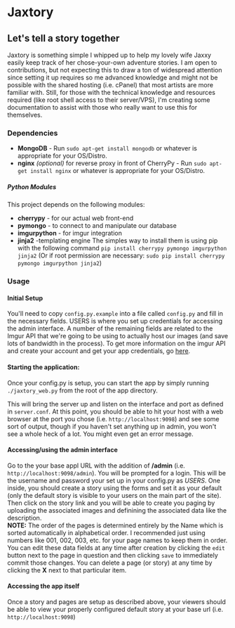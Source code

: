 # Jaxtory
## Let's tell a story together

Jaxtory is something simple I whipped up to help my lovely wife Jaxxy easily keep track of her chose-your-own adventure stories.  I am open to contributions, but not expecting this to draw a ton of widespread attention since setting it up requires so me advanced knowledge and might not be possible with the shared hosting (i.e. cPanel) that most artists are more familiar with.  Still, for those with the technical knowledge and resources required (like root shell access to their server/VPS), I'm creating some documentation to assist with those who really want to use this for themselves.  

### Dependencies
* **MongoDB** - Run `sudo apt-get install mongodb` or whatever is appropriate for your OS/Distro.
* **nginx** *(optional)* for reverse proxy in front of CherryPy - Run `sudo apt-get install nginx` or whatever is appropriate for your OS/Distro.

##### Python Modules
This project depends on the following modules:
* **cherrypy** - for our actual web front-end
* **pymongo** - to connect to and manipulate our database
* **imgurpython** - for imgur integration
* **jinja2** -templating engine
The simples way to install them is using pip with the following command
`pip install cherrypy pymongo imgurpython jinja2`
(Or if root permission are necessary: `sudo pip install cherrypy pymongo imgurpython jinja2`)

### Usage

#### Initial Setup

You'll need to copy `config.py.example` into a file called `config.py` and fill in the necessary fields. USERS is where you set up credentials for accessing the admin interface.  A number of the remaining fields are related to the Imgur API that we're going to be using to actually host our images (and save lots of bandwidth in the process).  To get more information on the imgur API and create your account and get your app credentials, go [here](http://api.imgur.com/).

#### Starting the application:
Once your config.py is setup, you can start the app by simply running `./jaxtory_web.py` from the root of the app directory.

This will bring the server up and listen on the interface and port as defined in `server.conf`.  At this point, you should be able to hit your host with a web browser at the port you chose (i.e. `http://localhost:9098`) and see some sort of output, though if you haven't set anything up in admin, you won't see a whole heck of a lot.  You might even get an error message.

#### Accessing/using the admin interface

Go to the your base appl URL with the addition of **/admin** (i.e. `http://localhost:9098/admin`).  You will be prompted for a login.  This will be the username and password your set up in your config.py as *USERS*.  One inside, you should create a story using the forms and set it as your default (only the default story is visible to your users on the main part of the site).  Then click on the story link and you will be able to create you paging by uploading the associated images and definining the associated data like the description.  
**NOTE:**  The order of the pages is determined entirely by the Name which is sorted automatically in alphabetical order.  I recommended just using numbers like 001, 002, 003, etc. for your page names to keep them in order.  You can edit these data fields at any time after creation by clicking the `edit` button next to the page in question and then clicking `save` to immediately commit those changes.  You can delete a page (or story) at any time by clicking the **X** next to that particular item.

#### Accessing the app itself

Once a story and pages are setup as described above, your viewers should be able to view your properly configured default story at your base url (i.e. `http://localhost:9098`)
